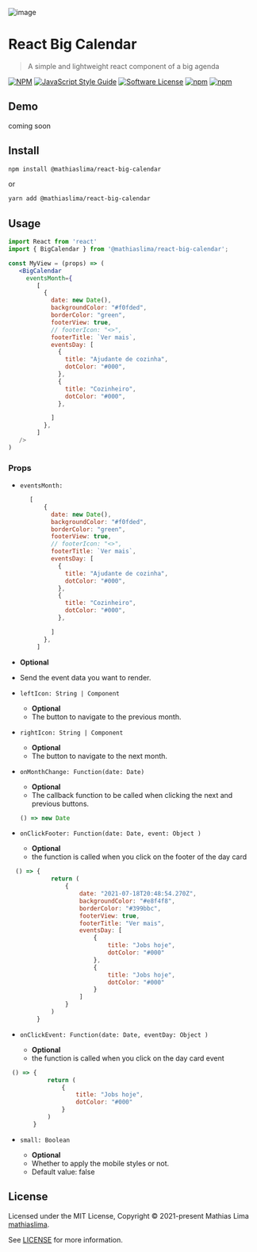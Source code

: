 ![image]((https://github.com/mathiaslima/react-big-calendar/blob/master/image.png?raw=true))

# React Big Calendar

> A simple and lightweight react component of a big agenda

[![NPM](https://img.shields.io/npm/v/rc-big-calendar.svg)](https://www.npmjs.com/package/@mathiaslima/react-big-calendar) [![JavaScript Style Guide](https://img.shields.io/badge/code_style-standard-brightgreen.svg)](https://standardjs.com)
[![Software License](https://img.shields.io/badge/license-MIT-brightgreen.svg)](LICENSE.md)
[![npm](https://img.shields.io/npm/dt/rc-big-calendar.svg)](https://www.npmjs.com/package/@mathiaslima/react-big-calendar)
[![npm](https://img.shields.io/npm/dw/rc-big-calendar.svg)](https://www.npmjs.com/package/@mathiaslima/react-big-calendar)

## Demo

coming soon

## Install

```bash
npm install @mathiaslima/react-big-calendar
```

or

```bash
yarn add @mathiaslima/react-big-calendar
```

## Usage

```jsx
import React from 'react'
import { BigCalendar } from '@mathiaslima/react-big-calendar';

const MyView = (props) => (
   <BigCalendar 
     eventsMonth={
        [
          {
            date: new Date(),
            backgroundColor: "#f0fded",
            borderColor: "green",
            footerView: true,
            // footerIcon: "<>",
            footerTitle: `Ver mais`,
            eventsDay: [
              {
                title: "Ajudante de cozinha",
                dotColor: "#000",
              },
              {
                title: "Cozinheiro",
                dotColor: "#000",
              },

            ]
          },
        ]
   />
)
```

### Props

- `eventsMonth:`
```jsx
      [
          {
            date: new Date(),
            backgroundColor: "#f0fded",
            borderColor: "green",
            footerView: true,
            // footerIcon: "<>",
            footerTitle: `Ver mais`,
            eventsDay: [
              {
                title: "Ajudante de cozinha",
                dotColor: "#000",
              },
              {
                title: "Cozinheiro",
                dotColor: "#000",
              },

            ]
          },
        ]

```
  - **Optional**
  - Send the event data you want to render.

- `leftIcon: String | Component`

  - **Optional**
  - The button to navigate to the previous month.

- `rightIcon: String | Component`
  - **Optional**
  - The button to navigate to the next month.

* `onMonthChange: Function(date: Date)`

  - **Optional**
  - The callback function to be called when clicking the next and previous buttons.

  ```jsx
  () => new Date
  ```
  
  
* `onClickFooter: Function(date: Date, event: Object )`

  - **Optional**
  - the function is called when you click on the footer of the day card

```jsx
  () => {
            return (
                {
                    date: "2021-07-18T20:48:54.270Z",
                    backgroundColor: "#e8f4f8",
                    borderColor: "#399bbc",
                    footerView: true,
                    footerTitle: "Ver mais",
                    eventsDay: [
                        {
                            title: "Jobs hoje",
                            dotColor: "#000"
                        },
                        {
                            title: "Jobs hoje",
                            dotColor: "#000"
                        }
                    ]
                }
            )
        }
```

* `onClickEvent: Function(date: Date, eventDay: Object )`

  - **Optional**
  - the function is called when you click on the day card event

 ```jsx
  () => {
            return (
                {
                    title: "Jobs hoje",
                    dotColor: "#000"
                }
            )
        }
  ```


* `small: Boolean`

  - **Optional**
  - Whether to apply the mobile styles or not.
  - Default value: false


## License

Licensed under the MIT License, Copyright © 2021-present Mathias Lima [mathiaslima](https://github.com/mathiaslima).

See [LICENSE](./LICENSE) for more information.
